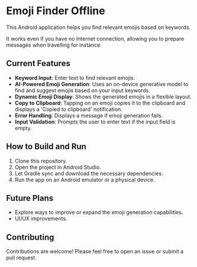 # Emoji Finder Offline

This Android application helps you find relevant emojis based on keywords.

It works even if you have no Internet connection, allowing you to prepare messages when travelling for instance.

## Current Features

*   **Keyword Input**: Enter text to find relevant emojis.
*   **AI-Powered Emoji Generation**: Uses an on-device generative model to find and suggest emojis based on your input keywords.
*   **Dynamic Emoji Display**: Shows the generated emojis in a flexible layout.
*   **Copy to Clipboard**: Tapping on an emoji copies it to the clipboard and displays a 'Copied to clipboard' notification.
*   **Error Handling**: Displays a message if emoji generation fails.
*   **Input Validation**: Prompts the user to enter text if the input field is empty.

## How to Build and Run

1.  Clone this repository.
2.  Open the project in Android Studio.
3.  Let Gradle sync and download the necessary dependencies.
4.  Run the app on an Android emulator or a physical device.

## Future Plans

*   Explore ways to improve or expand the emoji generation capabilities.
*   UI/UX improvements.

## Contributing

Contributions are welcome! Please feel free to open an issue or submit a pull request.
